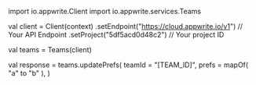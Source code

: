 import io.appwrite.Client
import io.appwrite.services.Teams


val client = Client(context)
    .setEndpoint("https://cloud.appwrite.io/v1") // Your API Endpoint
    .setProject("5df5acd0d48c2") // Your project ID

val teams = Teams(client)

val response = teams.updatePrefs(
    teamId = "[TEAM_ID]",
    prefs = mapOf( "a" to "b" ),
)